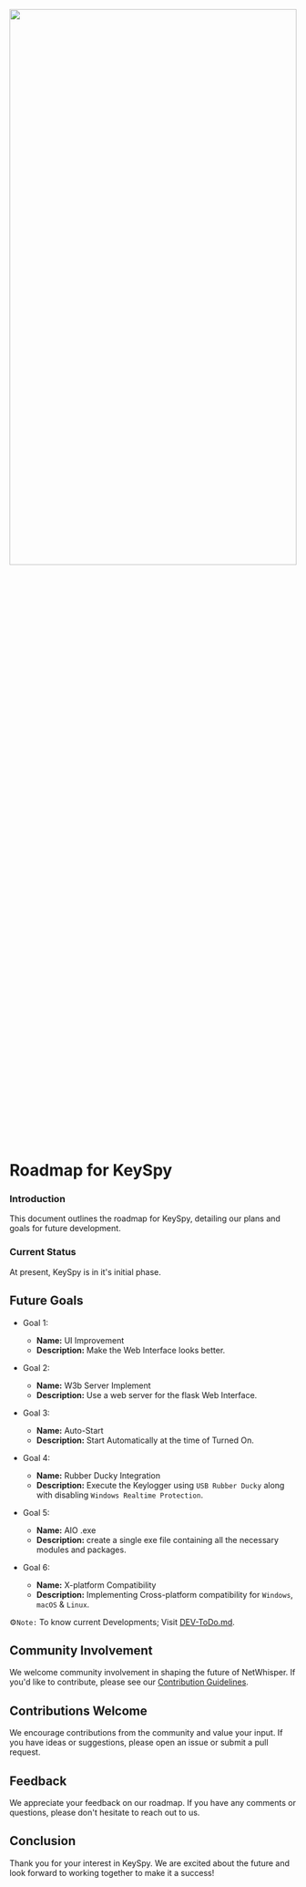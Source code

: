 <p align="center"><a href="https://github.com/3rr0r-505/KeySpy"><img alt="" src="https://github.com/3rr0r-505/KeySpy/blob/main/img/KeySpy-cover.png?raw=true"  height="50%" width="100%"/></a></p>

<p align="center"> 
<a href="https://www.python.org/"><img alt="" src="https://img.shields.io/badge/python-3.9%2B-brighten?logo=python&label=pyhton&color=blue"/></a>
&nbsp;
<a href="https://www.gnu.org/gnu/linux-and-gnu.en.html"><img alt="" src="https://img.shields.io/badge/OS-GNU%2FLINUX-brighten?logo=linux&label=OS&labelColor=grey&color=red"/></a>
&nbsp;
<a href="https://www.microsoft.com/en-us/windows?r=1"><img alt="" src="https://img.shields.io/badge/OS-Windows-brighten?logo=windows&label=OS&labelColor=grey&color=blue"/></a><br>
</p>

# Roadmap for KeySpy

### Introduction
This document outlines the roadmap for KeySpy, detailing our plans and goals for future development.

### Current Status
At present, KeySpy is in it's initial phase.

## Future Goals
- Goal 1:
  - **Name:** UI Improvement
  - **Description:** Make the Web Interface looks better.
- Goal 2:
  - **Name:** W3b Server Implement
  - **Description:** Use a web server for the flask Web Interface.  

- Goal 3:
  - **Name:** Auto-Start 
  - **Description:** Start Automatically at the time of Turned On.

- Goal 4:
  - **Name:** Rubber Ducky Integration 
  - **Description:** Execute the Keylogger using `USB Rubber Ducky` along with disabling `Windows Realtime Protection`.

 - Goal 5:
   - **Name:** AIO .exe
   - **Description:** create a single exe file containing all the necessary modules and packages.
  
 - Goal 6:
   - **Name:** X-platform Compatibility
   - **Description:** Implementing Cross-platform compatibility for `Windows`, `macOS` & `Linux`.

⚙️`Note:` To know current Developments; Visit [DEV-ToDo.md](https://github.com/3rr0r-505/KeySpy/blob/main/D3V-ToDo.md). 
<!--## Upcoming Features
- [Feature 1]
  - Description: [Provide a brief description of the feature]

- [Feature 2]
  - Description: [Provide a brief description of the feature]

...

## Technical Improvements
- [Technical improvement 1]
  - Description: [Provide a brief description of the improvement]

- [Technical improvement 2]
  - Description: [Provide a brief description of the improvement]

...

## Bug Fixes
- [Bug 1]
  - Description: [Provide a brief description of the bug]
  - Target Fix Date: [Target date]

- [Bug 2]
  - Description: [Provide a brief description of the bug]
  - Target Fix Date: [Target date]

... -->

## Community Involvement
We welcome community involvement in shaping the future of NetWhisper. If you'd like to contribute, please see our [Contribution Guidelines](https://github.com/3rr0r-505/KeySpy/blob/main/CONTRIBUTING.md).

## Contributions Welcome
We encourage contributions from the community and value your input. If you have ideas or suggestions, please open an issue or submit a pull request.

## Feedback
We appreciate your feedback on our roadmap. If you have any comments or questions, please don't hesitate to reach out to us.

## Conclusion
Thank you for your interest in KeySpy. We are excited about the future and look forward to working together to make it a success!

